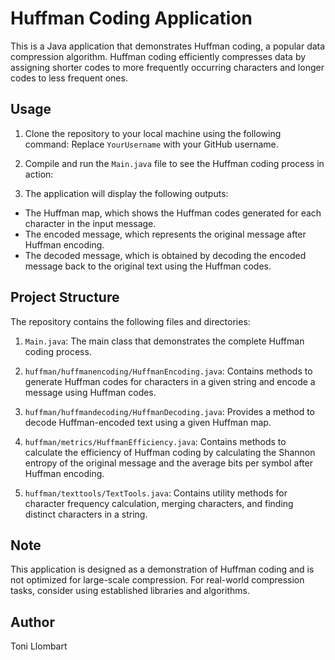 # Huffman Coding Application

This is a Java application that demonstrates Huffman coding, a popular data compression algorithm. Huffman coding efficiently compresses data by assigning shorter codes to more frequently occurring characters and longer codes to less frequent ones.

## Usage

1. Clone the repository to your local machine using the following command:
Replace `YourUsername` with your GitHub username.

2. Compile and run the `Main.java` file to see the Huffman coding process in action:


3. The application will display the following outputs:
- The Huffman map, which shows the Huffman codes generated for each character in the input message.
- The encoded message, which represents the original message after Huffman encoding.
- The decoded message, which is obtained by decoding the encoded message back to the original text using the Huffman codes.

## Project Structure

The repository contains the following files and directories:

1. `Main.java`: The main class that demonstrates the complete Huffman coding process.

2. `huffman/huffmanencoding/HuffmanEncoding.java`: Contains methods to generate Huffman codes for characters in a given string and encode a message using Huffman codes.

3. `huffman/huffmandecoding/HuffmanDecoding.java`: Provides a method to decode Huffman-encoded text using a given Huffman map.

4. `huffman/metrics/HuffmanEfficiency.java`: Contains methods to calculate the efficiency of Huffman coding by calculating the Shannon entropy of the original message and the average bits per symbol after Huffman encoding.

5. `huffman/texttools/TextTools.java`: Contains utility methods for character frequency calculation, merging characters, and finding distinct characters in a string.

## Note

This application is designed as a demonstration of Huffman coding and is not optimized for large-scale compression. For real-world compression tasks, consider using established libraries and algorithms.

## Author

Toni Llombart
